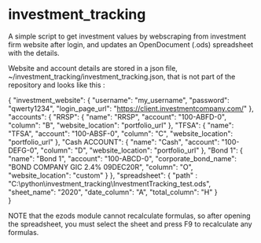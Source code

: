 # investment_tracking

A simple script to get investment values by webscraping from investment firm website after login, and updates an OpenDocument (.ods) spreadsheet with the details. 

Website and account details are stored in a json file, ~/investment_tracking/investment_tracking.json, that is not part of the repository and looks like this : 

{
    "investment_website": {
        "username": "my_username",
        "password": "qwerty1234",
        "login_page_url": "https://client.investmentcompany.com/"
    },
    "accounts": {
        "RRSP": {
            "name": "RRSP",
            "account": "100-ABFD-0",
            "column": "B",
            "website_location": "portfolio_url"
            },
        "TFSA":  {
            "name": "TFSA",
            "account": "100-ABSF-0",
            "column": "C",
            "website_location": "portfolio_url"
            },
        "Cash ACCOUNT":  {
            "name": "Cash",
            "account": "100-DEFG-0",
            "column": "D",
            "website_location": "portfolio_url"
            },
        "Bond 1":  {
            "name": "Bond 1",
            "account": "100-ABCD-0",
            "corporate_bond_name": "BOND COMPANY GIC 2.4% 09DEC20R",
            "column": "O",
            "website_location": "custom"
            }
    },
    "spreadsheet": {
        "path" : "C:\\python\\investment_tracking\\InvestmentTracking_test.ods",
        "sheet_name": "2020",
        "date_column": "A",
        "total_column": "H"
    }    
}


NOTE that the ezods module cannot recalculate formulas, so after opening the spreadsheet, you must select the sheet and press F9 to recalculate any formulas.
